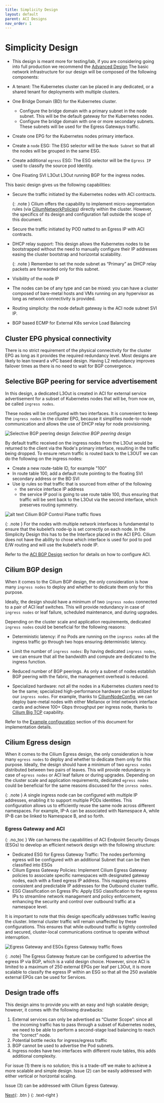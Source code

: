 ```yaml
---
title: Simplicity Design
layout: default
parent: ACI Designs
nav_order: 1
---
```


# Simplicity Design

* This design is meant more for testing/lab, if you are considering going into full production we recommend the [Advanced Design](../../advanced_design)
The basic network infrastructure for our design will be composed of the following components:

* A tenant: The Kubernetes cluster can be placed in any dedicated, or a shared tenant for deployments with multiple clusters.
* One Bridge Domain (BD) for the Kubernetes cluster.
  * Configure the bridge domain with a primary subnet in the node subnet. This will be the default gateway for the Kubernetes nodes.
  * Configure the bridge domain with one or more secondary subnets. These subnets will be used for the Egress Gateways traffic.
* Create one EPG for the Kubernetes nodes primary interface.
* Create a `node` ESG: The ESG selector will be the `Node Subnet` so that all the nodes will be grouped in the same ESG.
* Create additional `egress` ESG: The ESG selector will be the `Egress IP` used to classify the source pod Identity.
* One Floating SVI L3Out L3Out running BGP for the ingress nodes.

This basic design gives us the following capabilities:

* Secure the traffic initiated by the Kubernetes nodes with ACI contracts.

    {: .note }
    Cilium offers the capability to implement micro-segmentation rules (via [CiliumNetworkPolicies](https://docs.cilium.io/en/latest/security/policy/index.html)) directly within the cluster. However, the specifics of its design and configuration fall outside the scope of this document.

* Secure the traffic initiated by POD natted to an Egress IP with ACI contracts.
* DHCP relay support: This design allows the Kubernetes nodes to be bootstrapped without the need to manually configure their IP addresses easing the cluster bootstrap and horizontal scalability. 

    {: .note }
    Remember to set the node subnet as “Primary” as DHCP relay packets are forwarded only for this subnet.

* Visibility of the node IP
* The nodes can be of any type and can be mixed: you can have a cluster composed of bare-metal hosts and VMs running on any hypervisor as long as network connectivity is provided.

* Routing simplicity: the node default gateway is the ACI node subnet SVI IP.
* BGP based ECMP for External K8s service Load Balancing 

## Cluster EPG physical connectivity

There is no strict requirement of the physical connectivity for the cluster EPG as long as it provides the required redundancy level. Most designs are likely to lean toward a vPC based design. Having L2 redundancy improves failover times as there is no need to wait for BGP convergence.

## Selective BGP peering for service advertisement

In this design, a dedicated L3Out is created in ACI for external service advertisement for a subset of Kubernetes nodes that will be, from now on, be called `ingress nodes`.

These nodes will be configured with two interfaces. It is convenient to keep the `ingress nodes` in the cluster EPG, because it simplifies node-to-node communication and allows the use of DHCP relay for node provisioning.

![Selective BGP peering design](../images/selective-bgp.png)
*Selective BGP peering design*

By default traffic received on the ingress nodes from the L3Out would be returned to the client via the Node's primary interface, resulting in the traffic being dropped.
To ensure return traffic is routed back to the L3OUT we can do the following on the ingress nodes:

* Create a new route-table ID, for example "100"
* In route table 100, add a default route pointing to the floating SVI secondary address or the BD SVI
* Use ip rules so that traffic that is sourced from either of the following
  * the service interface IP address
  * the service IP pool 
  is going to use route table 100, thus ensuring that traffic will be sent back to the L3Out via the second interface, which preserves routing symmetry.

![alt text](../images/BGP-Control-Plane-flow.png)
Cilium BGP Control Plane traffic flows

{: .note }
For the nodes with multiple network interfaces is fundamental to ensure that the kubelet’s node-ip is set correctly on each node. In the Simplicity Design this has to be the Interface placed in the ACI EPG.
Cilium does not have the ability to chose which interface is used for pod to pod E/W routing and will use the kubelet’s node IP.


Refer to the [ACI BGP Design](/cilium-dc-design/docs/aci/aci_bgp_design/) section for details on how to configure ACI.

## Cilium BGP design

When it comes to the Cilium BGP design, the only consideration is how many `ingress nodes` to deploy and whether to dedicate them only for this purpose.

Ideally, the design should have a minimum of two `ingress nodes` connected to a pair of ACI leaf switches. This will provide redundancy in case of `ingress nodes` or leaf failure, scheduled maintenance, and during upgrades.

Depending on the cluster scale and application requirements, dedicated `ingress nodes` could be beneficial for the following reasons:

* Deterministic latency: if no Pods are running on the `ingress nodes` all the ingress traffic go through two hops ensuring deterministic latency.
* Limit the number of `ingress nodes`: By having dedicated `ingress nodes`, we can ensure that all the bandwidth and compute are dedicated to the ingress function.
* Reduced number of BGP peerings. As only a subnet of nodes establish BGP peering with the fabric, the management overhead is reduced.

* Specialized hardware: not all the nodes in a Kubernetes clusters need to be the same; specialized high-performance hardware can be utilized for our `ingress nodes`. For example, thanks to [CiliumNodeConfig](https://docs.cilium.io/en/latest/configuration/per-node-config/#per-node-configuration), we can deploy bare-metal nodes with either Mellanox or Intel network interface cards and achieve 100+ Gbps throughput per ingress node, thanks to [Cilium Big TCP](https://docs.cilium.io/en/stable/operations/performance/tuning/#ipv4-big-tcp) capability.

Refer to the [Example configuration](../examples/examples/) section of this document for implementation details.

## Cilium Egress design

When it comes to the Cilium Egress design, the only consideration is how many `egress nodes` to deploy and whether to dedicate them only for this purpose.
Ideally, the design should have a minimum of two `egress nodes` distributed between two pairs of leaves. This will provide redundancy in case of `egress nodes` or ACI leaf failure or during upgrades.
Depending on the cluster scale and application requirements, dedicated `egress nodes` could be beneficial for the same reasons discussed for the `inress nodes`.

{: .note }
A single ingress node can be configured with multiple IP addresses, enabling it to support multiple PODs identities. This configuration allows us to efficiently reuse the same node across different namespaces. For example, IP-A can be associated with Namespace A, while IP-B can be linked to Namespace B, and so forth.


### Egress Gateway and ACI
{: .no_toc }
We can harness the capabilities of ACI Endpoint Security Groups (ESGs) to develop an efficient network design with the following structure:

* Dedicated ESG for Egress Gateway Traffic: The nodes performing egress will be configured with an additional Subnet that can be then classified into ESGs 
* Cilium Egress Gateway Policies: Implement Cilium Egress Gateway policies to associate specific namespaces with designated gateway nodes, each with a fixed egress IP address. This mapping ensures consistent and predictable IP addresses for the Outbound cluster traffic.
* ESG Classification on Egress IPs: Apply ESG classification to the egress IPs to streamline network management and policy enforcement, enhancing the security and control over outbound traffic at a namespace level. 

It is important to note that this design specifically addresses traffic leaving the cluster. Internal cluster traffic will remain unaffected by these configurations. This ensures that while outbound traffic is tightly controlled and secured, cluster-local communications continue to operate without interruption.

![Egress Gateway and ESGs](../images/egress.png)
Egress Gateway traffic flows

{: .note}
The Egress Gateway feature can be configured to advertise the egress IP via BGP, which is a valid design choice. However, since ACI is limited to a maximum of 250 external EPGs per leaf per L3Out, it is more scalable to classify the egress IP within an ESG so that all the 250 available external EPGs can be used for Services.


## Design trade offs

This design aims to provide you with an easy and high scalable design; however, it comes with the following drawbacks:

1. External services can only be advertised as “Cluster Scope”: since all the incoming traffic has to pass through a subset of Kubernetes nodes, we need to be able to perform a second-stage load balancing to reach the “correct” node.
2. Potential bottle necks for ingress/egress traffic
3. BGP cannot be used to advertise the Pod subnets.
4. Ingress nodes have two interfaces with different route tables, this adds additional complexity.

For issue (1) there is no solution; this is a trade-off we make to achieve a more scalable and simple design. Issue (2) can be easily addressed with either vertical or horizontal scaling.

Issue (3) can be addressed with Cilium Egress Gateway.

[Next](/cilium-dc-design/docs/aci/advanced_design/){: .btn }
{: .text-right }